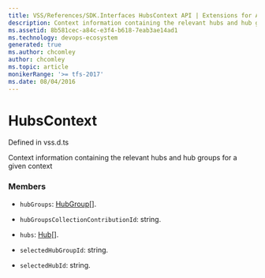 ```yaml
---
title: VSS/References/SDK.Interfaces HubsContext API | Extensions for Azure DevOps Services
description: Context information containing the relevant hubs and hub groups for a given context
ms.assetid: 8b581cec-a84c-e3f4-b618-7eab3ae14ad1
ms.technology: devops-ecosystem
generated: true
ms.author: chcomley
author: chcomley
ms.topic: article
monikerRange: '>= tfs-2017'
ms.date: 08/04/2016
---
```


# HubsContext

Defined in vss.d.ts

Context information containing the relevant hubs and hub groups for a given context

### Members

- `hubGroups`: [HubGroup](../../../VSS/References/SDK_Interfaces/HubGroup.md)[].

- `hubGroupsCollectionContributionId`: string.

- `hubs`: [Hub](../../../VSS/References/SDK_Interfaces/Hub.md)[].

- `selectedHubGroupId`: string.

- `selectedHubId`: string.
